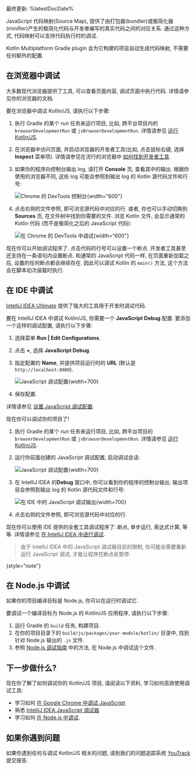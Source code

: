 [//]: # (title: 调试 Kotlin/JS 代码)

最终更新: %latestDocDate%

JavaScript 代码映射(Source Map), 提供了由打包器(bundler)或极简化器(minifier)产生的极简化代码与开发者编写的真实代码之间的对应关系.
通过这种方式, 代码映射可以支持代码执行时的调试.

Kotlin Multiplatform Gradle plugin 会为它构建的项目自动生成代码映射, 不需要任何额外的配置.

## 在浏览器中调试

大多数现代浏览器提供了工具, 可以查看页面内容, 调试页面中执行代码.
详情请参见你的浏览器的文档.

要在浏览器中调试 Kotlin/JS, 请执行以下步骤:

1. 执行 Gradle 的某个 _run_ 任务来运行项目, 比如, 跨平台项目内的 `browserDevelopmentRun` 或 `jsBrowserDevelopmentRun`.
   详情请参见 [运行 Kotlin/JS](running-kotlin-js.md#run-the-browser-target).
2. 在浏览器中访问页面, 并启动浏览器的开发者工具(比如, 点击鼠标右键, 选择 **Inspect** 菜单项).
   详情请参见在流行的浏览器中 [如何找到开发者工具](https://balsamiq.com/support/faqs/browserconsole/).
3. 如果你的程序向控制台输出 log, 请打开 **Console** 页, 查看其中的输出.
   根据你使用的浏览器不同, 这些 log 可能会参照到输出 log 的 Kotlin 源代码文件和行号:

   ![Chrome 的 DevTools 控制台](devtools-console.png){width="600"}

4. 点击右侧的文件参照, 即可浏览源代码中对应的行.
   或者, 你也可以手动切换到 **Sources** 页, 在文件树中找到你需要的文件. 浏览
   Kotlin 文件, 会显示通常的 Kotlin 代码 (而不是极简化之后的 JavaScript 代码):

   ![在 Chrome 的 DevTools 中调试](devtools-sources.png){width="600"}

现在你可以开始调试程序了. 点击代码的行号可以设置一个断点.
开发者工具甚至还支持在一条语句内设置断点. 和通常的 JavaScript 代码一样, 在页面重新加载之后, 设置的任何断点都会继续存在.
因此可以调试 Kotlin 的 `main()` 方法, 这个方法会在脚本初次装载时执行.

## 在 IDE 中调试

[IntelliJ IDEA Ultimate](https://www.jetbrains.com/idea/) 提供了强大的工具用于开发时调试代码.

要在 IntelliJ IDEA 中调试 Kotlin/JS, 你需要一个 **JavaScript Debug** 配置.
要添加一个这样的调试配置, 请执行以下步骤:

1. 选择菜单 **Run | Edit Configurations**.
2. 点击 **+**, 选择 **JavaScript Debug**.
3. 指定配置的 **Name**, 并提供项目运行时的 **URL** (默认是 `http://localhost:8080`).

   ![JavaScript 调试配置](debug-config.png){width=700}

4. 保存配置.

详情请参见 [设置 JavaScript 调试配置](https://www.jetbrains.com/help/idea/configuring-javascript-debugger.html).

现在你可以调试你的项目了!

1. 执行 Gradle 的某个 _run_ 任务来运行项目, 比如, 跨平台项目的 `browserDevelopmentRun` 或 `jsBrowserDevelopmentRun`.
   详情请参见 [运行 Kotlin/JS](running-kotlin-js.md#run-the-browser-target).
2. 运行你前面创建的 JavaScript 调试配置, 启动调试会话:

   ![JavaScript 调试配置](debug-config-run.png){width=700}

3. 在 IntelliJ IDEA 的**Debug** 窗口中, 你可以看到你的程序的控制台输出. 输出项目会参照到输出 log 的 Kotlin 源代码文件和行号:

   ![在 IDE 中的 JavaScript 调试输出](ide-console-output.png){width=700}

4. 点击右侧的文件参照, 即可浏览源代码中对应的行.

现在你可以使用 IDE 提供的全套工具调试程序了: 断点, 单步运行, 表达式计算, 等等.
详情请参见 [在 IntelliJ IDEA 中进行调试](https://www.jetbrains.com/help/idea/debugging-javascript-in-chrome.html).

> 由于 IntelliJ IDEA 中的 JavaScript 调试器目前的限制, 你可能会需要重新运行 JavaScript 调试, 才能让程序在断点处暂停.
>
{style="note"}

## 在 Node.js 中调试

如果你的项目编译目标是 Node.js, 你可以在运行时调试它.

要调试一个编译目标为 Node.js 的 Kotlin/JS 应用程序, 请执行以下步骤:

1. 运行 Gradle 的 `build` 任务, 构建项目.
2. 在你的项目目录下的 `build/js/packages/your-module/kotlin/` 目录中, 找到针对 Node.js 输出的 `.js` 文件.
3. 参照
[Node.js 调试指南](https://nodejs.org/en/docs/guides/debugging-getting-started/#jetbrains-webstorm-2017-1-and-other-jetbrains-ides)
中的方法, 在 Node.js 中调试这个文件.

## 下一步做什么?

现在你了解了如何调试你的 Kotlin/JS 项目, 请阅读以下资料, 学习如何高效使用调试工具:

* 学习如何 [在 Google Chrome 中调试 JavaScript](https://developer.chrome.com/docs/devtools/javascript/)
* 熟悉 [IntelliJ IDEA JavaScript 调试器](https://www.jetbrains.com/help/idea/debugging-javascript-in-chrome.html)
* 学习如何 [在 Node.js 中调试](https://nodejs.org/en/docs/guides/debugging-getting-started/).

## 如果你遇到问题

如果你遇到任何与调试 Kotlin/JS 相关的问题, 请到我们的问题追踪系统 [YouTrack](https://kotl.in/issue) 提交报告.
